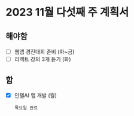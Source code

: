 # 2023 11월 다섯째 주 계획서

## 해야함
- [ ] 웹앱 경진대회 준비 (화~금)
- [ ] 리액트 강의 3개 듣기 (화)

## 함
- [x] 인텔AI 앱 개발 (월)
      
      목요일 완료

